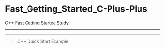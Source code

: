 # Fast_Getting_Started_C-Plus-Plus
C++ Fast Getting Started Study

---
---

> C++ Quick Start Example
